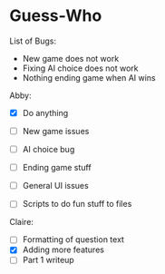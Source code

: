 # Guess-Who
List of Bugs:
* New game does not work
* Fixing AI choice does not work
* Nothing ending game when AI wins

Abby:
- [X] Do anything
- [ ] New game issues
- [ ] AI choice bug
- [ ] Ending game stuff
- [ ] General UI issues
- [ ] Scripts to do fun stuff to files


Claire:
- [ ] Formatting of question text
- [X] Adding more features
- [ ] Part 1 writeup

